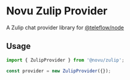 # Novu Zulip Provider

A Zulip chat provider library for [@teleflow/node](https://github.com/novuhq/novu)

## Usage

```javascript
import { ZulipProvider } from '@novu/zulip';

const provider = new ZulipProvider({});
```
